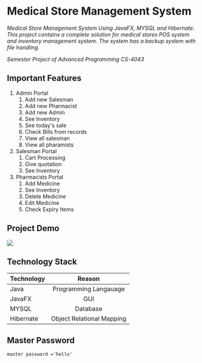 # Medical Store Management System

*Medical Store Management System Using JavaFX, MYSQL and Hibernate. This project contains a complete solution for medical stores POS system and inventory management system. The system has a backup system with file handling.*

*Semester Project of Advanced Programming CS-4043*

## Important Features


1. Admin Portal
    1. Add new Salesman
    1. Add new Pharmacist
    1. Add new Admin
    1. See Inventory
    1. See today's sale
    1. Check Bills from records
    1. View all salesman
    1. View all pharamists
1. Salesman Portal
    1. Cart Processing
    1. Give quotation
    1. See Inventory
1. Pharmacists  Portal
    1. Add Medicine
    1. See Inventory
    1. Delete Medicine
    1. Edit Medicine
    1. Check Expiry Items


## Project Demo
![](https://github.com/UsamaHameed1/Advanced_Programming_Project_Medical_Store_Management_System/blob/master/Demo-Screenshots/Medical%20Store%20Mangement.gif)


## Technology Stack

| Technology  | Reason|
| ------------- |:-------------:|
| Java      |  Programming Langauage     |
| JavaFX    | GUI    |
| MYSQL      | Database     |
| Hibernate      |  Object Relational Mapping     |

## Master Password

```
master password ='hello'
```
